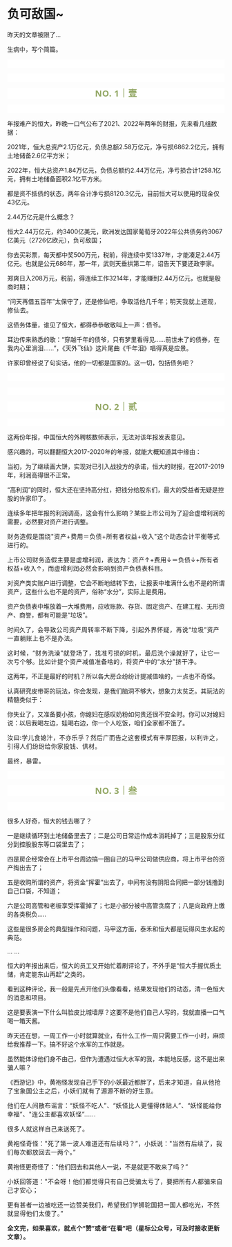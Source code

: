 # 负可敌国~

<p style="visibility: visible;">昨天的文章被限了...</p><p style="visibility: visible;">生病中，写个简篇。<br style="visibility: visible;"></p><p style="outline: 0px;font-family: system-ui, -apple-system, BlinkMacSystemFont, &quot;Helvetica Neue&quot;, &quot;PingFang SC&quot;, &quot;Hiragino Sans GB&quot;, &quot;Microsoft YaHei UI&quot;, &quot;Microsoft YaHei&quot;, Arial, sans-serif;letter-spacing: 0.544px;text-wrap: wrap;background-color: rgb(255, 255, 255);visibility: visible;"><span style="outline: 0px;font-size: var(--articleFontsize);letter-spacing: 0.034em;visibility: visible;"><br style="outline: 0px;visibility: visible;"></span></p><p style="outline: 0px;font-family: system-ui, -apple-system, BlinkMacSystemFont, &quot;Helvetica Neue&quot;, &quot;PingFang SC&quot;, &quot;Hiragino Sans GB&quot;, &quot;Microsoft YaHei UI&quot;, &quot;Microsoft YaHei&quot;, Arial, sans-serif;letter-spacing: 0.544px;text-wrap: wrap;background-color: rgb(255, 255, 255);visibility: visible;"><span style="outline: 0px;font-size: var(--articleFontsize);letter-spacing: 0.034em;visibility: visible;"><br style="visibility: visible;"></span></p><p style="outline: 0px;letter-spacing: 0.544px;text-wrap: wrap;color: rgb(34, 34, 34);font-family: -apple-system-font, system-ui, &quot;Helvetica Neue&quot;, &quot;PingFang SC&quot;, &quot;Hiragino Sans GB&quot;, &quot;Microsoft YaHei UI&quot;, &quot;Microsoft YaHei&quot;, Arial, sans-serif;background-color: rgb(255, 255, 255);text-align: center;visibility: visible;"><span style="outline: 0px;font-weight: bold;line-height: 25px;color: rgb(149, 169, 103);font-size: 20px;visibility: visible;">NO. 1｜壹</span></p><p style="outline: 0px;letter-spacing: 0.544px;text-wrap: wrap;color: rgb(34, 34, 34);font-family: -apple-system-font, system-ui, &quot;Helvetica Neue&quot;, &quot;PingFang SC&quot;, &quot;Hiragino Sans GB&quot;, &quot;Microsoft YaHei UI&quot;, &quot;Microsoft YaHei&quot;, Arial, sans-serif;background-color: rgb(255, 255, 255);text-align: center;visibility: visible;"><br style="outline: 0px;visibility: visible;"></p><p style="visibility: visible;">年报难产的恒大，昨晚一口气公布了2021、2022年两年的财报，先来看几组数据：</p><p style="visibility: visible;">2021年，恒大总资产2.1万亿元，负债总额2.58万亿元，净亏损6862.2亿元，拥有土地储备2.6亿平方米；</p><p style="visibility: visible;">2022年，恒大总资产1.84万亿元，负债总额约2.44万亿元，净亏损合计1258.1亿元，拥有土地储备面积2.1亿平方米。</p><p style="visibility: visible;">都是资不抵债的状态，两年合计净亏损8120.3亿元，目前恒大可以使用的现金仅43亿元。</p><p style="visibility: visible;">2.44万亿元是什么概念？</p><p style="visibility: visible;">恒大2.44万亿元，约3400亿美元，欧洲发达国家葡萄牙2022年公共债务约3067亿美元（2726亿欧元），负可敌国；</p><p style="visibility: visible;">你去买彩票，每天都中奖500万元，税前，得连续中奖1337年，才能凑足2.44万亿元。也就是公元686年，那一年，武则天垂拱第二年，诏告天下要还政李家。<br style="visibility: visible;"></p><p style="visibility: visible;">郑爽日入208万元，税前，得连续工作3214年，才能赚到2.44万亿元，也就是殷商时期；<br style="visibility: visible;"></p><p style="visibility: visible;">“问天再借五百年”太保守了，还是修仙吧，争取活他几千年；<span style="letter-spacing: 0.578px; text-wrap: wrap; visibility: visible;">明天我就上道观，</span><span style="letter-spacing: 0.578px; text-wrap: wrap; visibility: visible;">修仙去。</span></p><p style="visibility: visible;">这债务体量，谁见了恒大，都得恭恭敬敬叫上一声：债爷。</p><p style="visibility: visible;">耳边传来熟悉的歌：“穿越千年的债爷，只有梦里看得见......前世未了的债券，在我内心里淌泪......”，《天外飞仙》这片尾曲《千年泪》唱得真是应景。</p><p style="visibility: visible;">许家印曾经说了句实话，他的一切都是国家的。这一切，包括债务吧？<br style="visibility: visible;"></p><p style="outline: 0px;font-family: system-ui, -apple-system, BlinkMacSystemFont, &quot;Helvetica Neue&quot;, &quot;PingFang SC&quot;, &quot;Hiragino Sans GB&quot;, &quot;Microsoft YaHei UI&quot;, &quot;Microsoft YaHei&quot;, Arial, sans-serif;letter-spacing: 0.544px;text-wrap: wrap;background-color: rgb(255, 255, 255);visibility: visible;"><span style="outline: 0px;font-size: var(--articleFontsize);letter-spacing: 0.034em;visibility: visible;"><br style="outline: 0px;visibility: visible;"></span></p><p style="outline: 0px;font-family: system-ui, -apple-system, BlinkMacSystemFont, &quot;Helvetica Neue&quot;, &quot;PingFang SC&quot;, &quot;Hiragino Sans GB&quot;, &quot;Microsoft YaHei UI&quot;, &quot;Microsoft YaHei&quot;, Arial, sans-serif;letter-spacing: 0.544px;text-wrap: wrap;background-color: rgb(255, 255, 255);visibility: visible;"><span style="outline: 0px;font-size: var(--articleFontsize);letter-spacing: 0.034em;visibility: visible;"><br></span></p><p style="outline: 0px;letter-spacing: 0.544px;text-wrap: wrap;color: rgb(34, 34, 34);font-family: -apple-system-font, system-ui, &quot;Helvetica Neue&quot;, &quot;PingFang SC&quot;, &quot;Hiragino Sans GB&quot;, &quot;Microsoft YaHei UI&quot;, &quot;Microsoft YaHei&quot;, Arial, sans-serif;background-color: rgb(255, 255, 255);text-align: center;visibility: visible;"><span style="outline: 0px;font-weight: bold;line-height: 25px;color: rgb(149, 169, 103);font-size: 20px;visibility: visible;">NO. 2｜贰</span></p><p style="outline: 0px;letter-spacing: 0.544px;text-wrap: wrap;color: rgb(34, 34, 34);font-family: -apple-system-font, system-ui, &quot;Helvetica Neue&quot;, &quot;PingFang SC&quot;, &quot;Hiragino Sans GB&quot;, &quot;Microsoft YaHei UI&quot;, &quot;Microsoft YaHei&quot;, Arial, sans-serif;background-color: rgb(255, 255, 255);text-align: center;visibility: visible;"><br style="outline: 0px;visibility: visible;"></p><p>这两份年报，中国恒大的外聘核数师表示，无法对该年报发表意见。<br></p><p>感兴趣的，可以翻翻恒大2017-2020年的年报，就能大概知道其中缘由：<br></p><p>当初，为了继续画大饼，实现对已引入战投方的承诺，恒大的财报，在2017-2019年，利润高得很不正常。</p><p>“高利润”的同时，恒大还在坚持高分红，把钱分给股东们，最大的受益者无疑是控股的许家印了。</p><p>连续多年把年报的利润调高，这会有什么影响？某些上市公司为了迎合虚增利润的需要，必然要对资产进行调整。</p><p><span style="font-size: var(--articleFontsize);letter-spacing: 0.034em;text-wrap: wrap;">财务造假是围绕"资产+费用＝负债+所有者权益+收入"这个动态会计平衡等式进行的。</span></p><p><span style="font-size: var(--articleFontsize);letter-spacing: 0.034em;text-wrap: wrap;">上市公司财务造假主要是虚增利润，表达为：</span><span style="font-size: var(--articleFontsize);letter-spacing: 0.034em;text-wrap: wrap;">资产↑+费用↓＝负债↓+所有者权益+收入↑，而虚增利润必然会影响到资产负债表科目。</span></p><p>对资产类实账户进行调整，它会不断地结转下去，让报表中堆满什么也不是的所谓资产，这些什么也不是的资产，俗称“水分”，实际上是费用。</p><p>资产负债表中堆放着一大堆费用，应收账款、存货、固定资产、在建工程、无形资产、商誉，都有可能是“垃圾”。</p><p>时间久了，<span style="letter-spacing: 0.578px;text-wrap: wrap;">会导致公司资产周转率不断下降，引起外界怀疑，再说“垃圾”资产一直躺账上也不是办法。</span></p><p><span style="letter-spacing: 0.578px;text-wrap: wrap;">这时候，<span style="letter-spacing: 0.578px;text-wrap: wrap;">“</span><span style="letter-spacing: 0.578px;text-wrap: wrap;">财务洗澡”就登场了，</span></span><span style="font-size: var(--articleFontsize);letter-spacing: 0.034em;">找准亏损的时机，最后洗个澡就好了，让它一次亏个够。</span><span style="font-size: var(--articleFontsize);letter-spacing: 0.034em;">比如计提个资产减值准备啥的，将资产中的“水分”挤干净。</span></p><p><span style="font-size: var(--articleFontsize);letter-spacing: 0.034em;"></span>这两年，不正是最好的时机？所以各大房企纷纷计提减值啥的，一点也不奇怪。<br><span style="font-size: var(--articleFontsize);letter-spacing: 0.034em;"></span></p><p><span style="">认真研究皮带哥的玩法，你会发现，是我们脑洞不够大，想象力太贫乏。其玩法的精髓类似于：</span></p><p><span style="">你失业了，又准备要小孩，你媳妇在感叹奶粉如何贵还很不安全时。你可以对媳妇说：以后我喝左边，娃喝右边，你一个人吃饭，咱们全家都不饿了。</span></p><p><span style="font-size: var(--articleFontsize);letter-spacing: 0.034em;">汝曰:学儿食媳汁，不亦乐乎？然后广而告之这套模式有丰厚回报，以利许之，引得人们纷纷给你家投钱、供材。</span><span style="font-size: var(--articleFontsize);letter-spacing: 0.034em;"></span></p><p style="outline: 0px;font-family: system-ui, -apple-system, BlinkMacSystemFont, &quot;Helvetica Neue&quot;, &quot;PingFang SC&quot;, &quot;Hiragino Sans GB&quot;, &quot;Microsoft YaHei UI&quot;, &quot;Microsoft YaHei&quot;, Arial, sans-serif;letter-spacing: 0.544px;text-wrap: wrap;background-color: rgb(255, 255, 255);visibility: visible;"><span style="outline: 0px;font-size: var(--articleFontsize);letter-spacing: 0.034em;visibility: visible;">最终，暴雷。<br></span></p><p style="outline: 0px;font-family: system-ui, -apple-system, BlinkMacSystemFont, &quot;Helvetica Neue&quot;, &quot;PingFang SC&quot;, &quot;Hiragino Sans GB&quot;, &quot;Microsoft YaHei UI&quot;, &quot;Microsoft YaHei&quot;, Arial, sans-serif;letter-spacing: 0.544px;text-wrap: wrap;background-color: rgb(255, 255, 255);visibility: visible;"><span style="outline: 0px;font-size: var(--articleFontsize);letter-spacing: 0.034em;visibility: visible;"><br></span></p><p style="outline: 0px;letter-spacing: 0.544px;text-wrap: wrap;color: rgb(34, 34, 34);font-family: -apple-system-font, system-ui, &quot;Helvetica Neue&quot;, &quot;PingFang SC&quot;, &quot;Hiragino Sans GB&quot;, &quot;Microsoft YaHei UI&quot;, &quot;Microsoft YaHei&quot;, Arial, sans-serif;background-color: rgb(255, 255, 255);text-align: center;visibility: visible;"><span style="outline: 0px;font-weight: bold;line-height: 25px;color: rgb(149, 169, 103);font-size: 20px;visibility: visible;">NO. 3｜叁</span></p><p style="outline: 0px;letter-spacing: 0.544px;text-wrap: wrap;color: rgb(34, 34, 34);font-family: -apple-system-font, system-ui, &quot;Helvetica Neue&quot;, &quot;PingFang SC&quot;, &quot;Hiragino Sans GB&quot;, &quot;Microsoft YaHei UI&quot;, &quot;Microsoft YaHei&quot;, Arial, sans-serif;background-color: rgb(255, 255, 255);text-align: center;visibility: visible;"><br style="outline: 0px;visibility: visible;"></p><p>很多人好奇，恒大的钱去哪了？<br></p><p>一是继续循环到土地储备里去了；二是公司日常运作成本消耗掉了；三是股东分红分到控股股东等口袋里去了；</p><p>四是房企经常会在上市平台周边搞一圈自己的马甲公司做供应商，将上市平台的资产掏出去了；</p><p>五是收购所谓的资产，将资金“挥霍”出去了，中间有没有阴阳合同把一部分钱撸到自己口袋，不知道；<br></p><p>六是公司高管和老板享受挥霍掉了；七是小部分被中高管贪腐了；八是向政府上缴的各类税负.....</p><p>这些是很多房企的典型操作和问题，马甲这方面，泰禾和恒大都是玩得风生水起的典范。</p><p>... ...&nbsp;</p><p>恒大的年报出来后，恒大的员工又开始忙着刷评论了，不外乎是“恒大手握优质土储，肯定能东山再起”之类的。</p><p>看到这种评论，我一般是先点开他们头像看看，结果发现他们的动态，清一色恒大的消息和项目。</p><p>这是要表演一下什么叫脸皮比城墙厚？这要不是他们自己人写的，我就直播一口气喝一箱天酱。<br></p><p>昨天还在想，一周工作一小时就算就业，有什么工作一周只需要工作一小时，麻烦给我推荐一下。搞不好这个水军的工作就是。</p><p>虽然能体谅他们身不由己，但作为遭遇过恒大水军的我，本能地反感，这不是出来骗人嘛？</p><p><span style="">《西游记》中，黄袍怪发现自己手下的小妖最近都胖了，</span><span style="font-size: var(--articleFontsize);letter-spacing: 0.034em;">后来才知道，自从他抢了宝象国公主之后，小妖们就有了源源不断的好生意。</span></p><p><span style="font-size: var(--articleFontsize);letter-spacing: 0.034em;">他们在人间散布谣言：“妖怪不吃人”、“妖怪比人更懂得体贴人”、“妖怪能给你幸福”、</span><span style="font-size: var(--articleFontsize);letter-spacing: 0.034em;">"连公主都喜欢妖怪”......</span><br></p><p><span style="font-size: var(--articleFontsize);letter-spacing: 0.034em;">很多人就这样自己来送死了。</span><br></p><p><span style="font-size: var(--articleFontsize);letter-spacing: 0.034em;">黄袍怪奇怪：</span><span style="font-size: var(--articleFontsize);letter-spacing: 0.034em;">"死了第一波人难道还有后续吗？</span><span style="font-size: var(--articleFontsize);letter-spacing: 0.034em;">”，</span><span style="font-size: var(--articleFontsize);letter-spacing: 0.034em;">小妖说：</span><span style="font-size: var(--articleFontsize);letter-spacing: 0.034em;">"当然有后续了，我们每次都放回去一两个。</span><span style="font-size: var(--articleFontsize);letter-spacing: 0.034em;">”</span><span style="font-size: var(--articleFontsize);letter-spacing: 0.034em;"></span></p><p><span style="">黄袍怪更奇怪了："他们回去和其他人一说，不是就更不敢来了吗？”</span></p><p><span style="font-size: var(--articleFontsize);letter-spacing: 0.034em;">小妖回答道：</span><span style="font-size: var(--articleFontsize);letter-spacing: 0.034em;">"不会呀！他</span><span style="font-size: var(--articleFontsize);letter-spacing: 0.034em;">们都觉得只有自己受骗太亏了，要把所有人都骗来自己才安心；</span></p><p><span style="font-size: var(--articleFontsize);letter-spacing: 0.034em;">更有甚者一边被吃还一边赞美我们，希望我们学狮驼国把一国人都吃光，不然就显得他们太傻了。</span><span style="font-size: var(--articleFontsize);letter-spacing: 0.034em;">”</span><br></p><p style="margin-bottom: 0px;"><strong style="outline: 0px;font-family: system-ui, -apple-system, BlinkMacSystemFont, &quot;Helvetica Neue&quot;, &quot;PingFang SC&quot;, &quot;Hiragino Sans GB&quot;, &quot;Microsoft YaHei UI&quot;, &quot;Microsoft YaHei&quot;, Arial, sans-serif;letter-spacing: 0.544px;text-wrap: wrap;background-color: rgb(255, 255, 255);color: rgb(34, 34, 34);font-size: 16px;"><span style="outline: 0px;font-size: 14px;">全文完，如果喜欢，就点个“赞”或者“在看”吧（星标公众号，可及时接收更新文章）。</span></strong></p><p style="display: none;"><mp-style-type data-value="3"></mp-style-type></p>